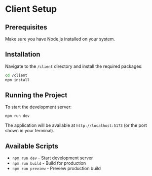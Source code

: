 # Client Setup

## Prerequisites

Make sure you have Node.js installed on your system.

## Installation

Navigate to the `/client` directory and install the required packages:

```bash
cd /client
npm install
```

## Running the Project

To start the development server:

```bash
npm run dev
```

The application will be available at `http://localhost:5173` (or the port shown in your terminal).

## Available Scripts

- `npm run dev` - Start development server
- `npm run build` - Build for production
- `npm run preview` - Preview production build
